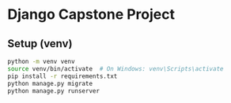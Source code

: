 # Django Capstone Project

## Setup (venv)
```bash
python -m venv venv
source venv/bin/activate  # On Windows: venv\Scripts\activate
pip install -r requirements.txt
python manage.py migrate
python manage.py runserver
